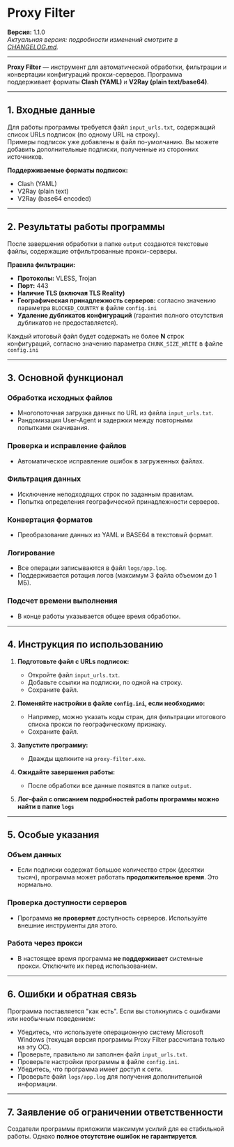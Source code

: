 # Proxy Filter

**Версия:** 1.1.0  
*Актуальная версия: подробности изменений смотрите в [CHANGELOG.md](https://github.com/RynelHub/proxy-filter/blob/main/CHANGELOG.md).*

---

**Proxy Filter** — инструмент для автоматической обработки, фильтрации и конвертации конфигураций прокси-серверов. Программа поддерживает форматы **Clash (YAML)** и **V2Ray (plain text/base64)**.

---

## 1. Входные данные

Для работы программы требуется файл `input_urls.txt`, содержащий список URLs подписок (по одному URL на строку).  
Примеры подписок уже добавлены в файл по-умолчанию. Вы можете добавить дополнительные подписки, полученные из сторонних источников.

**Поддерживаемые форматы подписок:**
- Clash (YAML)
- V2Ray (plain text)
- V2Ray (base64 encoded)

---

## 2. Результаты работы программы

После завершения обработки в папке `output` создаются текстовые файлы, содержащие отфильтрованные прокси-серверы.

**Правила фильтрации:**
- **Протоколы:** VLESS, Trojan  
- **Порт:** 443  
- **Наличие TLS (включая TLS Reality)**  
- **Географическая принадлежность серверов:** согласно значению параметра `BLOCKED_COUNTRY` в файле `config.ini` 
- **Удаление дубликатов конфигураций** (гарантия полного отсутствия дубликатов не предоставляется).  

Каждый итоговый файл будет содержать не более **N** строк конфигураций, согласно значению параметра `CHUNK_SIZE_WRITE` в файле `config.ini`

---

## 3. Основной функционал

### Обработка исходных файлов
- Многопоточная загрузка данных по URL из файла `input_urls.txt`.
- Рандомизация User-Agent и задержки между повторными попытками скачивания.

### Проверка и исправление файлов
- Автоматическое исправление ошибок в загруженных файлах.

### Фильтрация данных
- Исключение неподходящих строк по заданным правилам.
- Попытка определения географической принадлежности серверов.

### Конвертация форматов
- Преобразование данных из YAML и BASE64 в текстовый формат.

### Логирование
- Все операции записываются в файл `logs/app.log`.
- Поддерживается ротация логов (максимум 3 файла объемом до 1 МБ).

### Подсчет времени выполнения
- В конце работы указывается общее время обработки.

---

## 4. Инструкция по использованию

1. **Подготовьте файл с URLs подписок:**
   - Откройте файл `input_urls.txt`.
   - Добавьте ссылки на подписки, по одной на строку.
   - Сохраните файл.

2. **Поменяйте настройки в файле `config.ini`, если необходимо:**
   - Например, можно указать коды стран, для фильтрации итогового списка прокси по географическому признаку.
   - Сохраните файл.

3. **Запустите программу:**
   - Дважды щелкните на `proxy-filter.exe`.

4. **Ожидайте завершения работы:**
   - После обработки все данные появятся в папке `output`.

5. **Лог-файл с описанием подробностей работы программы можно найти в папке `logs`**

---

## 5. Особые указания

### Объем данных
- Если подписки содержат большое количество строк (десятки тысяч), программа может работать **продолжительное время**. Это нормально.

### Проверка доступности серверов
- Программа **не проверяет** доступность серверов. Используйте внешние инструменты для этого.

### Работа через прокси
- В настоящее время программа **не поддерживает** системные прокси. Отключите их перед использованием.

---

## 6. Ошибки и обратная связь

Программа поставляется "как есть". Если вы столкнулись с ошибками или необычным поведением:
- Убедитесь, что используете операционную систему Microsoft Windows (текущая версия программы Proxy Filter рассчитана только на эту ОС).
- Проверьте, правильно ли заполнен файл `input_urls.txt`.
- Проверьте настройки программы в файле `config.ini`.
- Убедитесь, что программа имеет доступ к сети.
- Проверьте файл `logs/app.log` для получения дополнительной информации.

---

## 7. Заявление об ограничении ответственности

Создатели программы приложили максимум усилий для ее стабильной работы. Однако **полное отсутствие ошибок не гарантируется**.
